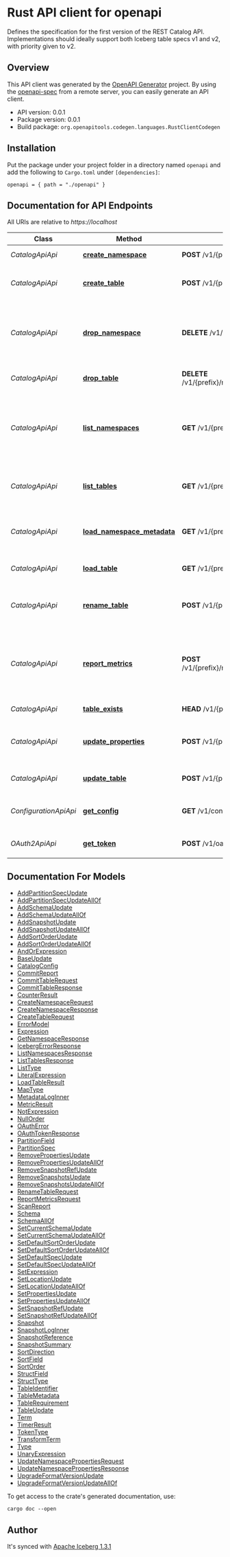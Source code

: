 # Rust API client for openapi

Defines the specification for the first version of the REST Catalog API. Implementations should ideally support both
Iceberg table specs v1 and v2, with priority given to v2.

## Overview

This API client was generated by the [OpenAPI Generator](https://openapi-generator.tech) project. By using
the [openapi-spec](https://openapis.org) from a remote server, you can easily generate an API client.

- API version: 0.0.1
- Package version: 0.0.1
- Build package: `org.openapitools.codegen.languages.RustClientCodegen`

## Installation

Put the package under your project folder in a directory named `openapi` and add the following to `Cargo.toml`
under `[dependencies]`:

```
openapi = { path = "./openapi" }
```

## Documentation for API Endpoints

All URIs are relative to *https://localhost*

 Class                 | Method                                                                       | HTTP request                                                        | Description                                                                 
-----------------------|------------------------------------------------------------------------------|---------------------------------------------------------------------|-----------------------------------------------------------------------------
 *CatalogApiApi*       | [**create_namespace**](docs/CatalogApiApi.md#create_namespace)               | **POST** /v1/{prefix}/namespaces                                    | Create a namespace                                                          
 *CatalogApiApi*       | [**create_table**](docs/CatalogApiApi.md#create_table)                       | **POST** /v1/{prefix}/namespaces/{namespace}/tables                 | Create a table in the given namespace                                       
 *CatalogApiApi*       | [**drop_namespace**](docs/CatalogApiApi.md#drop_namespace)                   | **DELETE** /v1/{prefix}/namespaces/{namespace}                      | Drop a namespace from the catalog. Namespace must be empty.                 
 *CatalogApiApi*       | [**drop_table**](docs/CatalogApiApi.md#drop_table)                           | **DELETE** /v1/{prefix}/namespaces/{namespace}/tables/{table}       | Drop a table from the catalog                                               
 *CatalogApiApi*       | [**list_namespaces**](docs/CatalogApiApi.md#list_namespaces)                 | **GET** /v1/{prefix}/namespaces                                     | List namespaces, optionally providing a parent namespace to list underneath 
 *CatalogApiApi*       | [**list_tables**](docs/CatalogApiApi.md#list_tables)                         | **GET** /v1/{prefix}/namespaces/{namespace}/tables                  | List all table identifiers underneath a given namespace                     
 *CatalogApiApi*       | [**load_namespace_metadata**](docs/CatalogApiApi.md#load_namespace_metadata) | **GET** /v1/{prefix}/namespaces/{namespace}                         | Load the metadata properties for a namespace                                
 *CatalogApiApi*       | [**load_table**](docs/CatalogApiApi.md#load_table)                           | **GET** /v1/{prefix}/namespaces/{namespace}/tables/{table}          | Load a table from the catalog                                               
 *CatalogApiApi*       | [**rename_table**](docs/CatalogApiApi.md#rename_table)                       | **POST** /v1/{prefix}/tables/rename                                 | Rename a table from its current name to a new name                          
 *CatalogApiApi*       | [**report_metrics**](docs/CatalogApiApi.md#report_metrics)                   | **POST** /v1/{prefix}/namespaces/{namespace}/tables/{table}/metrics | Send a metrics report to this endpoint to be processed by the backend       
 *CatalogApiApi*       | [**table_exists**](docs/CatalogApiApi.md#table_exists)                       | **HEAD** /v1/{prefix}/namespaces/{namespace}/tables/{table}         | Check if a table exists                                                     
 *CatalogApiApi*       | [**update_properties**](docs/CatalogApiApi.md#update_properties)             | **POST** /v1/{prefix}/namespaces/{namespace}/properties             | Set or remove properties on a namespace                                     
 *CatalogApiApi*       | [**update_table**](docs/CatalogApiApi.md#update_table)                       | **POST** /v1/{prefix}/namespaces/{namespace}/tables/{table}         | Commit updates to a table                                                   
 *ConfigurationApiApi* | [**get_config**](docs/ConfigurationApiApi.md#get_config)                     | **GET** /v1/config                                                  | List all catalog configuration settings                                     
 *OAuth2ApiApi*        | [**get_token**](docs/OAuth2ApiApi.md#get_token)                              | **POST** /v1/oauth/tokens                                           | Get a token using an OAuth2 flow                                            

## Documentation For Models

- [AddPartitionSpecUpdate](docs/AddPartitionSpecUpdate.md)
- [AddPartitionSpecUpdateAllOf](docs/AddPartitionSpecUpdateAllOf.md)
- [AddSchemaUpdate](docs/AddSchemaUpdate.md)
- [AddSchemaUpdateAllOf](docs/AddSchemaUpdateAllOf.md)
- [AddSnapshotUpdate](docs/AddSnapshotUpdate.md)
- [AddSnapshotUpdateAllOf](docs/AddSnapshotUpdateAllOf.md)
- [AddSortOrderUpdate](docs/AddSortOrderUpdate.md)
- [AddSortOrderUpdateAllOf](docs/AddSortOrderUpdateAllOf.md)
- [AndOrExpression](docs/AndOrExpression.md)
- [BaseUpdate](docs/BaseUpdate.md)
- [CatalogConfig](docs/CatalogConfig.md)
- [CommitReport](docs/CommitReport.md)
- [CommitTableRequest](docs/CommitTableRequest.md)
- [CommitTableResponse](docs/CommitTableResponse.md)
- [CounterResult](docs/CounterResult.md)
- [CreateNamespaceRequest](docs/CreateNamespaceRequest.md)
- [CreateNamespaceResponse](docs/CreateNamespaceResponse.md)
- [CreateTableRequest](docs/CreateTableRequest.md)
- [ErrorModel](docs/ErrorModel.md)
- [Expression](docs/Expression.md)
- [GetNamespaceResponse](docs/GetNamespaceResponse.md)
- [IcebergErrorResponse](docs/IcebergErrorResponse.md)
- [ListNamespacesResponse](docs/ListNamespacesResponse.md)
- [ListTablesResponse](docs/ListTablesResponse.md)
- [ListType](docs/ListType.md)
- [LiteralExpression](docs/LiteralExpression.md)
- [LoadTableResult](docs/LoadTableResult.md)
- [MapType](docs/MapType.md)
- [MetadataLogInner](docs/MetadataLogInner.md)
- [MetricResult](docs/MetricResult.md)
- [NotExpression](docs/NotExpression.md)
- [NullOrder](docs/NullOrder.md)
- [OAuthError](docs/OAuthError.md)
- [OAuthTokenResponse](docs/OAuthTokenResponse.md)
- [PartitionField](docs/PartitionField.md)
- [PartitionSpec](docs/PartitionSpec.md)
- [RemovePropertiesUpdate](docs/RemovePropertiesUpdate.md)
- [RemovePropertiesUpdateAllOf](docs/RemovePropertiesUpdateAllOf.md)
- [RemoveSnapshotRefUpdate](docs/RemoveSnapshotRefUpdate.md)
- [RemoveSnapshotsUpdate](docs/RemoveSnapshotsUpdate.md)
- [RemoveSnapshotsUpdateAllOf](docs/RemoveSnapshotsUpdateAllOf.md)
- [RenameTableRequest](docs/RenameTableRequest.md)
- [ReportMetricsRequest](docs/ReportMetricsRequest.md)
- [ScanReport](docs/ScanReport.md)
- [Schema](docs/Schema.md)
- [SchemaAllOf](docs/SchemaAllOf.md)
- [SetCurrentSchemaUpdate](docs/SetCurrentSchemaUpdate.md)
- [SetCurrentSchemaUpdateAllOf](docs/SetCurrentSchemaUpdateAllOf.md)
- [SetDefaultSortOrderUpdate](docs/SetDefaultSortOrderUpdate.md)
- [SetDefaultSortOrderUpdateAllOf](docs/SetDefaultSortOrderUpdateAllOf.md)
- [SetDefaultSpecUpdate](docs/SetDefaultSpecUpdate.md)
- [SetDefaultSpecUpdateAllOf](docs/SetDefaultSpecUpdateAllOf.md)
- [SetExpression](docs/SetExpression.md)
- [SetLocationUpdate](docs/SetLocationUpdate.md)
- [SetLocationUpdateAllOf](docs/SetLocationUpdateAllOf.md)
- [SetPropertiesUpdate](docs/SetPropertiesUpdate.md)
- [SetPropertiesUpdateAllOf](docs/SetPropertiesUpdateAllOf.md)
- [SetSnapshotRefUpdate](docs/SetSnapshotRefUpdate.md)
- [SetSnapshotRefUpdateAllOf](docs/SetSnapshotRefUpdateAllOf.md)
- [Snapshot](docs/Snapshot.md)
- [SnapshotLogInner](docs/SnapshotLogInner.md)
- [SnapshotReference](docs/SnapshotReference.md)
- [SnapshotSummary](docs/SnapshotSummary.md)
- [SortDirection](docs/SortDirection.md)
- [SortField](docs/SortField.md)
- [SortOrder](docs/SortOrder.md)
- [StructField](docs/StructField.md)
- [StructType](docs/StructType.md)
- [TableIdentifier](docs/TableIdentifier.md)
- [TableMetadata](docs/TableMetadata.md)
- [TableRequirement](docs/TableRequirement.md)
- [TableUpdate](docs/TableUpdate.md)
- [Term](docs/Term.md)
- [TimerResult](docs/TimerResult.md)
- [TokenType](docs/TokenType.md)
- [TransformTerm](docs/TransformTerm.md)
- [Type](docs/Type.md)
- [UnaryExpression](docs/UnaryExpression.md)
- [UpdateNamespacePropertiesRequest](docs/UpdateNamespacePropertiesRequest.md)
- [UpdateNamespacePropertiesResponse](docs/UpdateNamespacePropertiesResponse.md)
- [UpgradeFormatVersionUpdate](docs/UpgradeFormatVersionUpdate.md)
- [UpgradeFormatVersionUpdateAllOf](docs/UpgradeFormatVersionUpdateAllOf.md)

To get access to the crate's generated documentation, use:

```
cargo doc --open
```

## Author

It's synced
with [Apache Iceberg 1.3.1](https://github.com/apache/iceberg/blob/apache-iceberg-1.3.1/open-api/rest-catalog-open-api.yaml)


